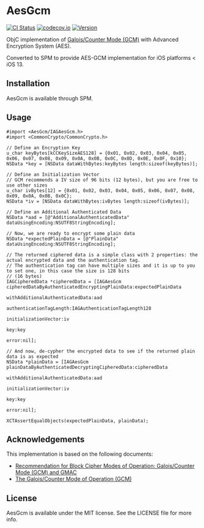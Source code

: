 # AesGcm

[![CI Status](https://travis-ci.org/indisoluble/AesGcm.svg)](https://travis-ci.org/indisoluble/AesGcm)
[![codecov.io](https://codecov.io/github/indisoluble/AesGcm/coverage.svg)](https://codecov.io/github/indisoluble/AesGcm)
[![Version](https://img.shields.io/cocoapods/v/AesGcm.svg?style=flat)](http://cocoapods.org/pods/AesGcm)

ObjC implementation of [Galois/Counter Mode (GCM)](http://nvlpubs.nist.gov/nistpubs/Legacy/SP/nistspecialpublication800-38d.pdf) with Advanced Encryption System (AES).

Converted to SPM to provide AES-GCM implementation for iOS platforms < iOS 13.

## Installation

AesGcm is available through SPM.

## Usage

```objc
#import <AesGcm/IAGAesGcm.h>
#import <CommonCrypto/CommonCrypto.h>

// Define an Encryption Key
u_char keyBytes[kCCKeySizeAES128] = {0x01, 0x02, 0x03, 0x04, 0x05, 0x06, 0x07, 0x08, 0x09, 0x0A, 0x0B, 0x0C, 0x0D, 0x0E, 0x0F, 0x10};
NSData *key = [NSData dataWithBytes:keyBytes length:sizeof(keyBytes)];

// Define an Initialization Vector
// GCM recommends a IV size of 96 bits (12 bytes), but you are free to use other sizes
u_char ivBytes[12] = {0x01, 0x02, 0x03, 0x04, 0x05, 0x06, 0x07, 0x08, 0x09, 0x0A, 0x0B, 0x0C};
NSData *iv = [NSData dataWithBytes:ivBytes length:sizeof(ivBytes)];

// Define an Additional Authenticated Data
NSData *aad = [@"AdditionalAuthenticatedData" dataUsingEncoding:NSUTF8StringEncoding];

// Now, we are ready to encrypt some plain data
NSData *expectedPlainData = [@"PlainData" dataUsingEncoding:NSUTF8StringEncoding];

// The returned ciphered data is a simple class with 2 properties: the actual encrypted data and the authentication tag.
// The authentication tag can have multiple sizes and it is up to you to set one, in this case the size is 128 bits
// (16 bytes)
IAGCipheredData *cipheredData = [IAGAesGcm cipheredDataByAuthenticatedEncryptingPlainData:expectedPlainData
                                                          withAdditionalAuthenticatedData:aad
                                                                  authenticationTagLength:IAGAuthenticationTagLength128
                                                                     initializationVector:iv
                                                                                      key:key
                                                                                    error:nil];

// And now, de-cypher the encrypted data to see if the returned plain data is as expected
NSData *plainData = [IAGAesGcm plainDataByAuthenticatedDecryptingCipheredData:cipheredData
                                              withAdditionalAuthenticatedData:aad
                                                         initializationVector:iv
                                                                          key:key
                                                                        error:nil];

XCTAssertEqualObjects(expectedPlainData, plainData);
```

## Acknowledgements

This implementation is based on the following documents:
* [Recommendation for Block Cipher Modes of Operation: Galois/Counter Mode (GCM) and GMAC](http://nvlpubs.nist.gov/nistpubs/Legacy/SP/nistspecialpublication800-38d.pdf)
* [The Galois/Counter Mode of Operation (GCM)](http://csrc.nist.gov/groups/ST/toolkit/BCM/documents/proposedmodes/gcm/gcm-spec.pdf)

## License

AesGcm is available under the MIT license. See the LICENSE file for more info.
